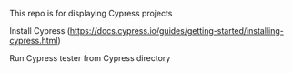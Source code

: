 This repo is for displaying Cypress projects

Install Cypress (https://docs.cypress.io/guides/getting-started/installing-cypress.html)

Run Cypress tester from Cypress directory
